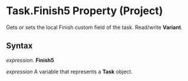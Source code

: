 
# Task.Finish5 Property (Project)

Gets or sets the local Finish custom field of the task. Read/write  **Variant**.


## Syntax

 _expression_. **Finish5**

 _expression_ A variable that represents a **Task** object.

